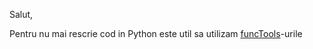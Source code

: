 Salut,

Pentru nu mai rescrie cod in Python este util sa utilizam [funcTools](https://medium.com/cloud-for-everybody/stop-rewriting-code-in-python-start-using-functools-now-a2da4a28d9c5)-urile
